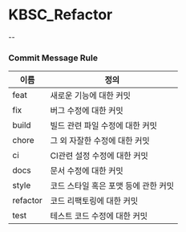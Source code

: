 # KBSC_Refactor

--
### Commit Message Rule

| 이름 | 정의 |
|--|--|
|feat | 새로운 기능에 대한 커밋|
|fix | 버그 수정에 대한 커밋|
|build |빌드 관련 파일 수정에 대한 커밋|
|chore | 그 외 자잘한 수정에 대한 커밋|
|ci | CI관련 설정 수정에 대한 커밋|
|docs | 문서 수정에 대한 커밋|
|style | 코드 스타일 혹은 포맷 등에 관한 커밋|
|refactor |  코드 리팩토링에 대한 커밋|
|test | 테스트 코드 수정에 대한 커밋|
